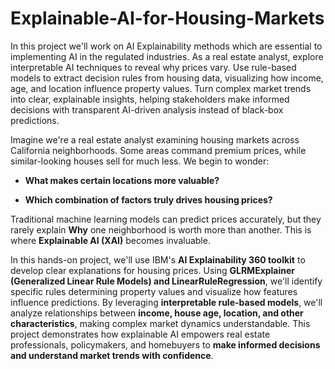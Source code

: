 # Explainable-AI-for-Housing-Markets

In this project we'll work on AI Explainability methods which are essential to implementing AI in the regulated industries. As a real estate analyst, explore interpretable AI techniques to reveal why prices vary. Use rule-based models to extract decision rules from housing data, visualizing how income, age, and location influence property values. Turn complex market trends into clear, explainable insights, helping stakeholders make informed decisions with transparent AI-driven analysis instead of black-box predictions.

Imagine we're a real estate analyst examining housing markets across California neighborhoods. Some areas command premium prices, while similar-looking houses sell for much less. We begin to wonder:

- **What makes certain locations more valuable?** 

- **Which combination of factors truly drives housing prices?** 

Traditional machine learning models can predict prices accurately, but they rarely explain **Why** one neighborhood is worth more than another. This is where **Explainable AI (XAI)** becomes invaluable.


In this hands-on project, we'll use IBM's **AI Explainability 360 toolkit** to develop clear explanations for housing prices. Using **GLRMExplainer (Generalized Linear Rule Models) and LinearRuleRegression**, we'll identify specific rules determining property values and visualize how features influence predictions. By leveraging **interpretable rule-based models**, we'll analyze relationships between **income, house age, location, and other characteristics**, making complex market dynamics understandable. This project demonstrates how explainable AI empowers real estate professionals, policymakers, and homebuyers to **make informed decisions and understand market trends with confidence**.

